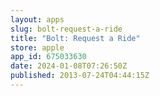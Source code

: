 ```yaml
---
layout: apps
slug: bolt-request-a-ride
title: "Bolt: Request a Ride"
store: apple
app_id: 675033630
date: 2024-01-08T07:26:50Z
published: 2013-07-24T04:44:15Z
---
```

